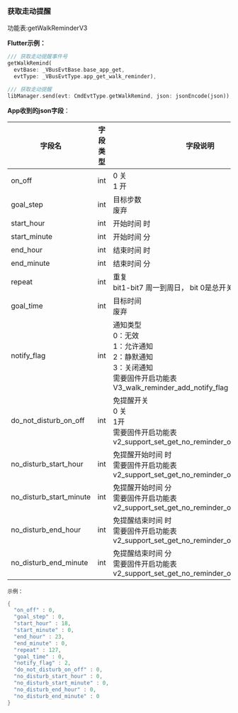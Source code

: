 ### 获取走动提醒


功能表:getWalkReminderV3

**Flutter示例：**

```dart
/// 获取走动提醒事件号
getWalkRemind(
  evtBase: _VBusEvtBase.base_app_get,
  evtType: _VBusEvtType.app_get_walk_reminder),

/// 获取走动提醒
libManager.send(evt: CmdEvtType.getWalkRemind, json: jsonEncode(json));
```



**App收到的json字段**：

| 字段名                  | 字段类型 | 字段说明                                                     |
| ----------------------- | -------- | ------------------------------------------------------------ |
| on_off                  | int      | 0 关<br />1 开                                         |
| goal_step               | int      | 目标步数     <br />废弃                                      |
| start_hour              | int      | 开始时间 时                                                  |
| start_minute            | int      | 开始时间 分                                                  |
| end_hour                | int      | 结束时间 时                                                  |
| end_minute              | int      | 结束时间 分                                                  |
| repeat                  | int      | 重复<br />bit1-bit7 周一到周日， bit 0是总开关位（开关）                                                        |
| goal_time               | int      | 目标时间     <br />废弃                                      |
| notify_flag             | int      | 通知类型 <br />0：无效 <br />1：允许通知<br />2：静默通知<br />3：关闭通知<br />需要固件开启功能表<br />V3_walk_reminder_add_notify_flag |
| do_not_disturb_on_off   | int      | 免提醒开关<br />0 关 <br />1开<br />需要固件开启功能表<br />v2_support_set_get_no_reminder_on_walk_reminder |
| no_disturb_start_hour   | int      | 免提醒开始时间 时<br />需要固件开启功能表<br />v2_support_set_get_no_reminder_on_walk_reminder |
| no_disturb_start_minute | int      | 免提醒开始时间 分<br />需要固件开启功能表<br />v2_support_set_get_no_reminder_on_walk_reminder |
| no_disturb_end_hour     | int      | 免提醒结束时间 时<br />需要固件开启功能表<br />v2_support_set_get_no_reminder_on_walk_reminder |
| no_disturb_end_minute   | int      | 免提醒结束时间 分<br />需要固件开启功能表<br />v2_support_set_get_no_reminder_on_walk_reminder |

`示例：`

```c
{
  "on_off" : 0,
  "goal_step" : 0,
  "start_hour" : 18,
  "start_minute" : 0,
  "end_hour" : 23,
  "end_minute" : 0,
  "repeat" : 127,
  "goal_time" : 0,
  "notify_flag" : 2,
  "do_not_disturb_on_off" : 0,
  "no_disturb_start_hour" : 0,
  "no_disturb_start_minute" : 0,
  "no_disturb_end_hour" : 0,
  "no_disturb_end_minute" : 0
}
```

